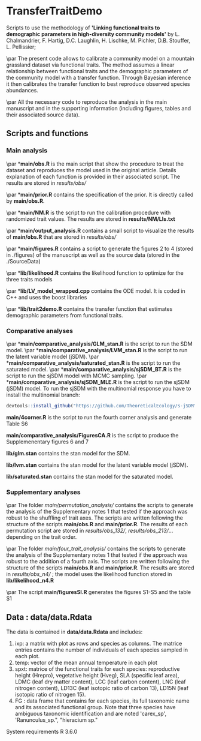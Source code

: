 # TransferTraitDemo
Scripts to use the methodology of **'Linking functional traits to demographic parameters in high-diversity community models'** by L. Chalmandrier, F. Hartig, D.C. Laughlin, H. Lischke, M. Pichler, D.B. Stouffer, L. Pellissier;


\par The present code allows to calibrate a community model on a mountain grassland dataset via functional traits. The method assumes a linear relationship between functional traits and the demographic parameters of the community model with a transfer function. Through Bayesian inference it then calibrates the transfer function to best reproduce observed species abundances. 

\par All the necessary code to reproduce the analysis in the main manuscript and in the supporting information (including figures, tables and their associated source data).

## Scripts and functions
### Main analysis
\par ***main/obs.R** is the main script that show the procedure to treat the dataset and reproduces the model used in the original article. Details explanation of each function is provided in their associated script. The results are stored in *results/obs/*

\par ***main/prior.R** contains the specification of the prior. It is directly called by **main/obs.R**.

\par ***main/NM.R** is the script to run the calibration procedure with randomized trait values. The results are stored in **results/NM/Lls.txt**

\par ***main/output_analysis.R** contains a small script to visualize the results of **main/obs.R** that are stored in *results/obs/*

\par ***main/figures.R** contains a script to generate the figures 2 to 4 (stored in ./figures) of the manuscript as well as the source data (stored in the ./SourceData)

\par ***lib/likelihood.R** contains the likelihood function to optimize for the three traits models

\par ***lib/LV_model_wrapped.cpp** contains the ODE model. It is coded in C++ and uses the boost libraries

\par ***lib/trait2demo.R** contains the transfer function that estimates demographic parameters from functional traits.

### Comparative analyses
\par ***main/comparative_analysis/GLM_stan.R** is the script to run the SDM model.
\par ***main/comparative_analysis/LVM_stan.R** is the script to run the latent variable model (jSDM).
\par ***main/comparative_analysis/saturated_stan.R** is the script to run the saturated model.
\par ***main/comparative_analysis/sjSDM_BT.R** is the script to run the sjSDM model with MCMC sampling.
\par ***main/comparative_analysis/sjSDM_MLE.R** is the script to run the sjSDM (jSDM) model. To run the sjSDM with the multinomial response you have to install the multinomial branch:
```r
devtools::install_github("https://github.com/TheoreticalEcology/s-jSDM", ref="multinomial", subdir = "sjSDM")
```
**main/4corner.R** is the script to run the fourth corner analysis and generate Table S6

**main/comparative_analysis/FiguresCA.R** is the script to produce the Supplemenentary figures 6 and 7

**lib/glm.stan** contains the stan model for the SDM.

**lib/lvm.stan** contains the stan model for the latent variable model (jSDM).

**lib/saturated.stan** contains the stan model for the saturated model.

### Supplementary analyses
\par The folder *main/permutation_analysis/* contains the scripts to generate the analysis of the Supplementary notes 1 that tested if the approach was robust to the shuffling of trait axes. The scripts are written following the structure of the scripts **main/obs.R** and **main/prior.R**. The results of each permutation script are stored in *results/obs_132/*, *results/obs_213/*... depending on the trait order.

\par The folder *main/four_trait_analysis/* contains the scripts to generate the analysis of the Supplementary notes 1 that tested if the approach was robust to the addition of a fourth axis. The scripts are written following the structure of the scripts **main/obs.R** and **main/prior.R**. The results are stored in *results/obs_n4/* ; the model uses the likelihood function stored in **lib/likelihood_n4.R**

\par The script **main/figuresSI.R** generates the figures S1-S5 and the table S1

## Data : data/data.Rdata
The data is contained in **data/data.Rdata** and includes:

1. ixp: a matrix with plot as rows and species as columns. The matrice entries contains the number of individuals of each species sampled in each plot.
2. temp: vector of the mean annual temperature in each plot
3. spxt: matrice of the functional traits for each species: reproductive height (Hrepro), vegetative height (Hveg), SLA (specific leaf area), LDMC (leaf dry matter content), LCC (leaf carbon content), LNC (leaf nitrogen content), LD13C (leaf isotopic ratio of carbon 13), LD15N (leaf isotopic ratio of nitrogen 15). 
4. FG : data frame that contains for each species, its full taxonomic name and its associated functional group. Note that three species have ambiguous taxonomic identification and are noted 'carex_sp', 'Ranunculus_sp.", "hieracium sp."

System requirements R 3.6.0
